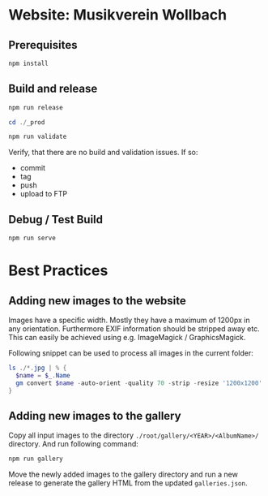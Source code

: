 # Website: Musikverein Wollbach

## Prerequisites

```powershell
npm install
```

## Build and release

```powershell
npm run release

cd ./_prod

npm run validate
```

Verify, that there are no build and validation issues. If so:
- commit
- tag
- push
- upload to FTP

## Debug / Test Build

```powershell
npm run serve
```

# Best Practices
## Adding new images to the website
Images have a specific width. Mostly they have a maximum of 1200px in any orientation. Furthermore EXIF information should be stripped away etc. This can easily be achieved using e.g. ImageMagick / GraphicsMagick.

Following snippet can be used to process all images in the current folder:

```powershell
ls ./*.jpg | % {
  $name = $_.Name
  gm convert $name -auto-orient -quality 70 -strip -resize '1200x1200' "c_$name"
}
```

## Adding new images to the gallery

Copy all input images to the directory `./root/gallery/<YEAR>/<AlbumName>/` directory. And run following command:

```powershell
npm run gallery
```

Move the newly added images to the gallery directory and run a new release to generate the gallery HTML from the updated `galleries.json`.
